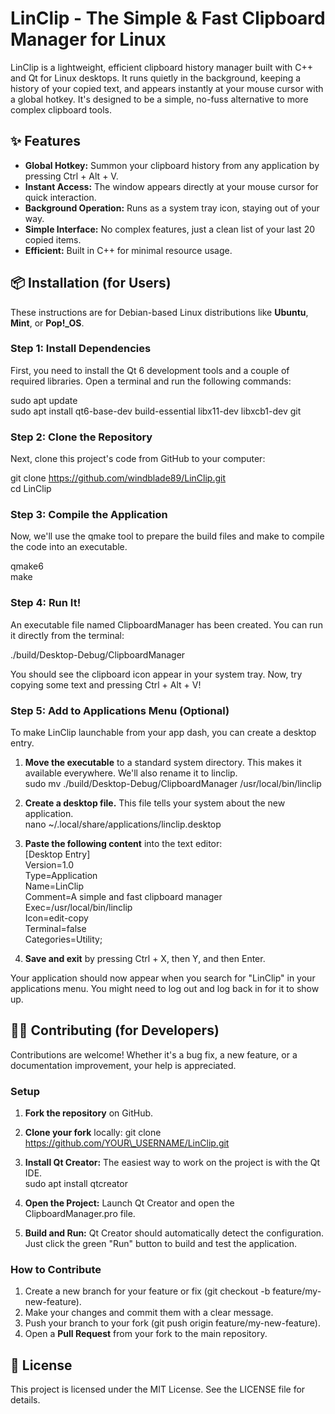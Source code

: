 # **LinClip \- The Simple & Fast Clipboard Manager for Linux**

LinClip is a lightweight, efficient clipboard history manager built with C++ and Qt for Linux desktops. It runs quietly in the background, keeping a history of your copied text, and appears instantly at your mouse cursor with a global hotkey. It's designed to be a simple, no-fuss alternative to more complex clipboard tools.

## **✨ Features**

* **Global Hotkey:** Summon your clipboard history from any application by pressing Ctrl \+ Alt \+ V.  
* **Instant Access:** The window appears directly at your mouse cursor for quick interaction.  
* **Background Operation:** Runs as a system tray icon, staying out of your way.  
* **Simple Interface:** No complex features, just a clean list of your last 20 copied items.  
* **Efficient:** Built in C++ for minimal resource usage.

## **📦 Installation (for Users)**

These instructions are for Debian-based Linux distributions like **Ubuntu**, **Mint**, or **Pop\!\_OS**.

### **Step 1: Install Dependencies**

First, you need to install the Qt 6 development tools and a couple of required libraries. Open a terminal and run the following commands:

sudo apt update  
sudo apt install qt6-base-dev build-essential libx11-dev libxcb1-dev git

### **Step 2: Clone the Repository**

Next, clone this project's code from GitHub to your computer:

git clone https://github.com/windblade89/LinClip.git  
cd LinClip

### **Step 3: Compile the Application**

Now, we'll use the qmake tool to prepare the build files and make to compile the code into an executable.

qmake6  
make

### **Step 4: Run It\!**

An executable file named ClipboardManager has been created. You can run it directly from the terminal:

./build/Desktop-Debug/ClipboardManager

You should see the clipboard icon appear in your system tray. Now, try copying some text and pressing Ctrl \+ Alt \+ V\!

### **Step 5: Add to Applications Menu (Optional)**

To make LinClip launchable from your app dash, you can create a desktop entry.

1. **Move the executable** to a standard system directory. This makes it available everywhere. We'll also rename it to linclip.  
   sudo mv ./build/Desktop-Debug/ClipboardManager /usr/local/bin/linclip

2. **Create a desktop file.** This file tells your system about the new application.  
   nano \~/.local/share/applications/linclip.desktop

3. **Paste the following content** into the text editor:  
   \[Desktop Entry\]  
   Version=1.0  
   Type=Application  
   Name=LinClip  
   Comment=A simple and fast clipboard manager  
   Exec=/usr/local/bin/linclip  
   Icon=edit-copy  
   Terminal=false  
   Categories=Utility;

4. **Save and exit** by pressing Ctrl \+ X, then Y, and then Enter.

Your application should now appear when you search for "LinClip" in your applications menu. You might need to log out and log back in for it to show up.

## **🧑‍💻 Contributing (for Developers)**

Contributions are welcome\! Whether it's a bug fix, a new feature, or a documentation improvement, your help is appreciated.

### **Setup**

1. **Fork the repository** on GitHub.  
2. **Clone your fork** locally: git clone https://github.com/YOUR\_USERNAME/LinClip.git  
3. **Install Qt Creator:** The easiest way to work on the project is with the Qt IDE.  
   sudo apt install qtcreator

4. **Open the Project:** Launch Qt Creator and open the ClipboardManager.pro file.  
5. **Build and Run:** Qt Creator should automatically detect the configuration. Just click the green "Run" button to build and test the application.

### **How to Contribute**

1. Create a new branch for your feature or fix (git checkout \-b feature/my-new-feature).  
2. Make your changes and commit them with a clear message.  
3. Push your branch to your fork (git push origin feature/my-new-feature).  
4. Open a **Pull Request** from your fork to the main repository.

## **📜 License**

This project is licensed under the MIT License. See the LICENSE file for details.
